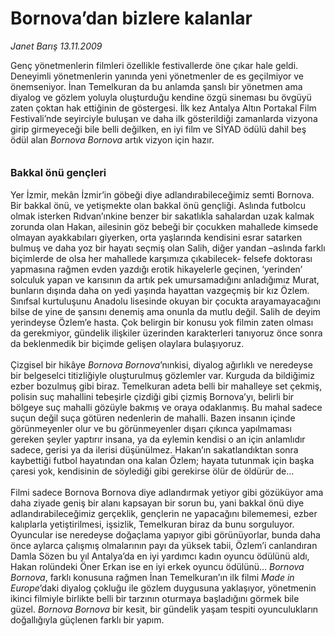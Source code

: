 # Bornova’dan bizlere kalanlar

*Janet Barış 13.11.2009*

<div class="taraf_structure_2col_1zq">
<div class="margen_n">



 <p>Genç yönetmenlerin filmleri özellikle festivallerde öne çıkar hale geldi. Deneyimli yönetmenlerin yanında yeni yönetmenler de es geçilmiyor ve önemseniyor. İnan Temelkuran da bu anlamda şanslı bir yönetmen ama diyalog ve gözlem yoluyla oluşturduğu kendine özgü sineması bu övgüyü zaten çoktan hak ettiğinin de göstergesi. İlk kez Antalya Altın Portakal Film Festivali’nde seyirciyle buluşan ve daha ilk gösterildiği zamanlarda vizyona girip girmeyeceği bile belli değilken, en iyi film ve SİYAD ödülü dahil beş ödül alan <i>Bornova Bornova</i> artık vizyon için hazır. <br/><br/><br/><font size="3"><strong>Bakkal önü gençleri</strong></font><br/><br/>Yer İzmir, mekân İzmir’in göbeği diye adlandırabileceğimiz semti Bornova. Bir bakkal önü, ve yetişmekte olan bakkal önü gençliği. Aslında futbolcu olmak isterken Rıdvan’ınkine benzer bir sakatlıkla sahalardan uzak kalmak zorunda olan Hakan, ailesinin göz bebeği bir çocukken mahallede kimsede olmayan ayakkabıları giyerken, orta yaşlarında kendisini esrar satarken bulmuş ve daha yoz bir hayatı seçmiş olan Salih, diğer yandan –aslında farklı biçimlerde de olsa her mahallede karşımıza çıkabilecek- felsefe doktorası yapmasına rağmen evden yazdığı erotik hikayelerle geçinen, ‘yerinden’ solculuk yapan ve karısının da artık pek umursamadığını anladığımız Murat, bunların dışında daha on yedi yaşında hayattan vazgeçmiş bir kız Özlem. Sınıfsal kurtuluşunu Anadolu lisesinde okuyan bir çocukta arayamayacağını bilse de yine de şansını denemiş ama onunla da mutlu değil. Salih de deyim yerindeyse Özlem’e hasta. Çok belirgin bir konusu yok filmin zaten olması da gerekmiyor, gündelik ilişkiler üzerinden karakterleri tanıyoruz önce sonra da beklenmedik bir biçimde gelişen olaylara bulaşıyoruz. <br/><br/>Çizgisel bir hikâye <i>Bornova Bornova</i>’nınkisi, diyalog ağırlıklı ve neredeyse bir belgeselci titizliğiyle oluşturulmuş gözlemler var. Kurguda da bildiğimiz ezber bozulmuş gibi biraz. Temelkuran adeta belli bir mahalleye set çekmiş, polisin suç mahallini tebeşirle çizdiği gibi çizmiş Bornova’yı, belirli bir bölgeye suç mahalli gözüyle bakmış ve oraya odaklanmış. Bu mahal sadece suçun değil suça götüren nedenlerin de mahalli. Bazen insanın içinde görünmeyenler olur ve bu görünmeyenler dışarı çıkınca yapılmaması gereken şeyler yaptırır insana, ya da eylemin kendisi o an için anlamlıdır sadece, gerisi ya da ilerisi düşünülmez. Hakan’ın sakatlandıktan sonra kaybettiği futbol hayatından ona kalan Özlem; hayata tutunmak için başka çaresi yok, kendisinin de söylediği gibi gerekirse ölür de öldürür de... <br/><br/>Filmi sadece Bornova Bornova diye adlandırmak yetiyor gibi gözüküyor ama daha ziyade geniş bir alanı kapsayan bir sorun bu, yani bakkal önü diye adlandırabileceğimiz gerçeklik, gençlerin ne yapacağını bilememesi, ezber kalıplarla yetiştirilmesi, işsizlik, Temelkuran biraz da bunu sorguluyor. Oyuncular ise neredeyse doğaçlama yapıyor gibi görünüyorlar, bunda daha önce aylarca çalışmış olmalarının payı da yüksek tabii, Özlem’i canlandıran Damla Sözen bu yıl Antalya’da en iyi yardımcı kadın oyuncu ödülünü aldı, Hakan rolündeki Öner Erkan ise en iyi erkek oyuncu ödülünü... <i>Bornova Bornova</i>, farklı konusuna rağmen İnan Temelkuran’ın ilk filmi <i>Made in Europe</i>’daki diyalog çokluğu ile gözlem duygusuna yaklaşıyor, yönetmenin ikinci filmiyle birlikte belli bir tarzının oturmaya başladığını görmek bile güzel. <i>Bornova Bornova</i> bir kesit, bir gündelik yaşam tespiti oyunculukların doğallığıyla güçlenen farklı bir yapım.</p>
<br/>
<br/>
<br/>



<br/>


<div id="taraf_not">
</div>

</div>


</div>
